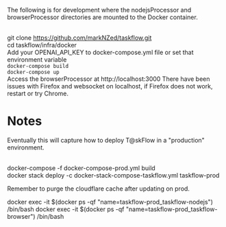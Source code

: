The following is for development where the nodejsProcessor and browserProcessor directories are mounted to the Docker container.

<br> git clone https://github.com/markNZed/taskflow.git
<br> cd taskflow/infra/docker
<br> Add your OPENAI_API_KEY to docker-compose.yml file or set that environment variable
<br> `docker-compose build`
<br> `docker-compose up`
<br> Access the browserProcessor at http://localhost:3000 
There have been issues with Firefox and websocket on localhost, if Firefox does not work, restart or try Chrome.

# Notes

Eventually this will capture how to deploy T@skFlow in a "production" environment. 

<br> docker-compose -f docker-compose-prod.yml build
<br> docker stack deploy -c docker-stack-compose-taskflow.yml taskflow-prod

Remember to purge the cloudflare cache after updating on prod.

docker exec -it $(docker ps -qf "name=taskflow-prod_taskflow-nodejs") /bin/bash
docker exec -it $(docker ps -qf "name=taskflow-prod_taskflow-browser") /bin/bash


